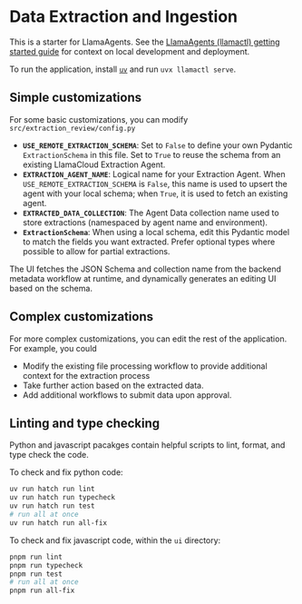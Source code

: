 # Data Extraction and Ingestion

This is a starter for LlamaAgents. See the [LlamaAgents (llamactl) getting started guide](https://developers.llamaindex.ai/python/llamaagents/llamactl/getting-started/) for context on local development and deployment.

To run the application, install [`uv`](https://docs.astral.sh/uv/) and run `uvx llamactl serve`.

## Simple customizations

For some basic customizations, you can modify `src/extraction_review/config.py`

- **`USE_REMOTE_EXTRACTION_SCHEMA`**: Set to `False` to define your own Pydantic `ExtractionSchema` in this file. Set to `True` to reuse the schema from an existing LlamaCloud Extraction Agent.
- **`EXTRACTION_AGENT_NAME`**: Logical name for your Extraction Agent. When `USE_REMOTE_EXTRACTION_SCHEMA` is `False`, this name is used to upsert the agent with your local schema; when `True`, it is used to fetch an existing agent.
- **`EXTRACTED_DATA_COLLECTION`**: The Agent Data collection name used to store extractions (namespaced by agent name and environment).
- **`ExtractionSchema`**: When using a local schema, edit this Pydantic model to match the fields you want extracted. Prefer optional types where possible to allow for partial extractions.

The UI fetches the JSON Schema and collection name from the backend metadata workflow at runtime, and dynamically
generates an editing UI based on the schema.

## Complex customizations

For more complex customizations, you can edit the rest of the application. For example, you could
- Modify the existing file processing workflow to provide additional context for the extraction process
- Take further action based on the extracted data.
- Add additional workflows to submit data upon approval.

## Linting and type checking

Python and javascript pacakges contain helpful scripts to lint, format, and type check the code.

To check and fix python code:

```bash
uv run hatch run lint
uv run hatch run typecheck
uv run hatch run test
# run all at once
uv run hatch run all-fix
```

To check and fix javascript code, within the `ui` directory:

```bash
pnpm run lint
pnpm run typecheck
pnpm run test
# run all at once
pnpm run all-fix
```